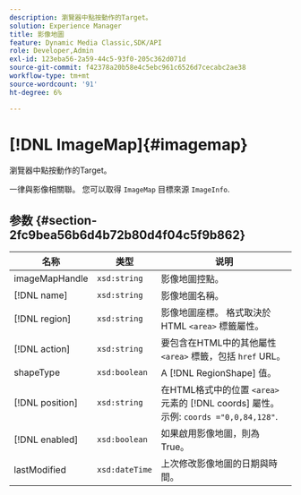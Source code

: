 ```yaml
---
description: 瀏覽器中點按動作的Target。
solution: Experience Manager
title: 影像地圖
feature: Dynamic Media Classic,SDK/API
role: Developer,Admin
exl-id: 123eba56-2a59-44c5-93f0-205c362d071d
source-git-commit: f42378a20b58e4c5ebc961c6526d7cecabc2ae38
workflow-type: tm+mt
source-wordcount: '91'
ht-degree: 6%

---
```


# [!DNL ImageMap]{#imagemap}

瀏覽器中點按動作的Target。

一律與影像相關聯。 您可以取得 `ImageMap` 目標來源 `ImageInfo`.

## 参数 {#section-2fc9bea56b6d4b72b80d4f04c5f9b862}

| 名称 | 类型 | 说明 |
|---|---|---|
| imageMapHandle | `xsd:string` | 影像地圖控點。 |
| [!DNL name] | `xsd:string` | 影像地圖名稱。 |
| [!DNL region] | `xsd:string` | 影像地圖座標。 格式取決於HTML `<area>` 標籤屬性。 |
| [!DNL action] | `xsd:string` | 要包含在HTML中的其他屬性 `<area>` 標籤，包括 `href` URL。 |
| shapeType | `xsd:boolean` | A [!DNL RegionShape] 值。 |
| [!DNL position] | `xsd:string` | 在HTML格式中的位置 `<area>` 元素的 [!DNL coords] 屬性。 示例: `coords ="0,0,84,128"`. |
| [!DNL enabled] | `xsd:boolean` | 如果啟用影像地圖，則為True。 |
| lastModified | `xsd:dateTime` | 上次修改影像地圖的日期與時間。 |
